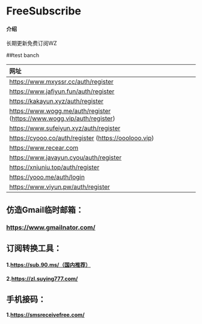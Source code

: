 # FreeSubscribe

#### 介绍
长期更新免费订阅WZ

##test banch



| 网址                                                         |
| :----------------------------------------------------------- |
| https://www.mxyssr.cc/auth/register                          |
| https://www.jafiyun.fun/auth/register                        |
| https://kakayun.xyz/auth/register                            |
| https://www.wogg.me/auth/register (https://www.wogg.vip/auth/register) |
| https://www.sufeiyun.xyz/auth/register                       |
| https://cyooo.co/auth/register  (https://ooolooo.vip)        |
| https://www.recear.com                                       |
| https://www.javayun.cyou/auth/register                       |
| https://xniuniu.top/auth/register                            |
| https://yooo.me/auth/login                                   |
| https://www.viyun.pw/auth/register

## 仿造Gmail临时邮箱：

### https://www.gmailnator.com/

## 订阅转换工具：

#### 1.https://sub.90.ms/（国内推荐）

#### 2.https://zl.suying777.com/

## 手机接码：
#### 1.https://smsreceivefree.com/
